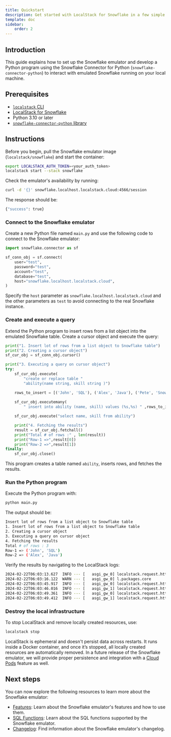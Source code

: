 ```yaml
---
title: Quickstart
description: Get started with LocalStack for Snowflake in a few simple steps
template: doc
sidebar:
    order: 2
---
```


## Introduction

This guide explains how to set up the Snowflake emulator and develop a Python program using the Snowflake Connector for Python (`snowflake-connector-python`) to interact with emulated Snowflake running on your local machine.

## Prerequisites

- [`localstack` CLI](/snowflake/getting-started/#localstack-cli)
- [LocalStack for Snowflake](/snowflake/getting-started/)
- Python 3.10 or later 
- [`snowflake-connector-python` library](https://docs.snowflake.com/en/developer-guide/python-connector/python-connector-install)

## Instructions

Before you begin, pull the Snowflake emulator image (`localstack/snowflake`) and start the container:

```bash
export LOCALSTACK_AUTH_TOKEN=<your_auth_token>
localstack start --stack snowflake
```

Check the emulator's availability by running:

```bash
curl -d '{}' snowflake.localhost.localstack.cloud:4566/session
```

The response should be:

```bash
{"success": true}
```

### Connect to the Snowflake emulator

Create a new Python file named `main.py` and use the following code to connect to the Snowflake emulator:

```python showLineNumbers
import snowflake.connector as sf

sf_conn_obj = sf.connect(
    user="test",
    password="test",
    account="test",
    database="test",
    host="snowflake.localhost.localstack.cloud",
)
```

Specify the `host` parameter as `snowflake.localhost.localstack.cloud` and the other parameters as `test` to avoid connecting to the real Snowflake instance.

### Create and execute a query

Extend the Python program to insert rows from a list object into the emulated Snowflake table. Create a cursor object and execute the query:

```python showLineNumbers
print("1. Insert lot of rows from a list object to Snowflake table")
print("2. Creating a cursor object")
sf_cur_obj = sf_conn_obj.cursor()

print("3. Executing a query on cursor object")
try:
    sf_cur_obj.execute(
        "create or replace table "
        "ability(name string, skill string )")

    rows_to_insert = [('John', 'SQL'), ('Alex', 'Java'), ('Pete', 'Snowflake')]
    
    sf_cur_obj.executemany(
        " insert into ability (name, skill) values (%s,%s) " ,rows_to_insert)

    sf_cur_obj.execute("select name, skill from ability")

    print("4. Fetching the results")
    result = sf_cur_obj.fetchall()
    print("Total # of rows :" , len(result))
    print("Row-1 =>",result[0])
    print("Row-2 =>",result[1])
finally:
    sf_cur_obj.close()
```

This program creates a table named `ability`, inserts rows, and fetches the results.

### Run the Python program

Execute the Python program with:

```bash
python main.py
```

The output should be:

```bash
Insert lot of rows from a list object to Snowflake table
1. Insert lot of rows from a list object to Snowflake table
2. Creating a cursor object
3. Executing a query on cursor object
4. Fetching the results
Total # of rows : 3
Row-1 => ('John', 'SQL')
Row-2 => ('Alex', 'Java')
```

Verify the results by navigating to the LocalStack logs:

```bash
2024-02-22T06:03:13.627  INFO --- [   asgi_gw_0] localstack.request.http    : POST /session/v1/login-request => 200
2024-02-22T06:03:16.122  WARN --- [   asgi_gw_0] l.packages.core            : postgresql will be installed as an OS package, even though install target is _not_ set to be static.
2024-02-22T06:03:45.917  INFO --- [   asgi_gw_0] localstack.request.http    : POST /queries/v1/query-request => 200
2024-02-22T06:03:46.016  INFO --- [   asgi_gw_1] localstack.request.http    : POST /queries/v1/query-request => 200
2024-02-22T06:03:49.361  INFO --- [   asgi_gw_0] localstack.request.http    : POST /queries/v1/query-request => 200
2024-02-22T06:03:49.412  INFO --- [   asgi_gw_1] localstack.request.http    : POST /session => 200
```

### Destroy the local infrastructure

To stop LocalStack and remove locally created resources, use:

```bash
localstack stop
```

LocalStack is ephemeral and doesn't persist data across restarts. It runs inside a Docker container, and once it’s stopped, all locally created resources are automatically removed. In a future release of the Snowflake emulator, we will provide proper persistence and integration with a [Cloud Pods](/aws/capabilities/state-management/cloud-pods/) feature as well.

## Next steps

You can now explore the following resources to learn more about the Snowflake emulator:

- [Features](/snowflake/features/): Learn about the Snowflake emulator's features and how to use them.
- [SQL Functions](/snowflake/sql-functions): Learn about the SQL functions supported by the Snowflake emulator.
- [Changelog](/snowflake/changelog): Find information about the Snowflake emulator's changelog.
